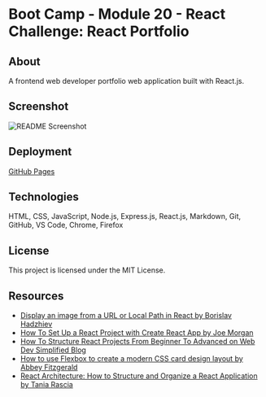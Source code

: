 # Boot Camp - Module 20 - React Challenge: React Portfolio

## About

A frontend web developer portfolio web application built with React.js.

## Screenshot

![README Screenshot](./public/screenshot.jpg)

## Deployment

[GitHub Pages]()

## Technologies

HTML, CSS, JavaScript, Node.js, Express.js, React.js, Markdown, Git, GitHub, VS Code, Chrome, Firefox

## License

This project is licensed under the MIT License.

## Resources

- [Display an image from a URL or Local Path in React by Borislav Hadzhiev](https://bobbyhadz.com/blog/react-display-image-from-url)
- [How To Set Up a React Project with Create React App by Joe Morgan](https://www.digitalocean.com/community/tutorials/how-to-set-up-a-react-project-with-create-react-app#step-4-%E2%80%93-modifying-the-homepage)
- [How To Structure React Projects From Beginner To Advanced on Web Dev Simplified Blog](https://blog.webdevsimplified.com/2022-07/react-folder-structure/)
- [How to use Flexbox to create a modern CSS card design layout by Abbey Fitzgerald](https://getflywheel.com/layout/flexbox-create-modern-card-design-layout/)
- [React Architecture: How to Structure and Organize a React Application by Tania Rascia](https://www.taniarascia.com/react-architecture-directory-structure/)
